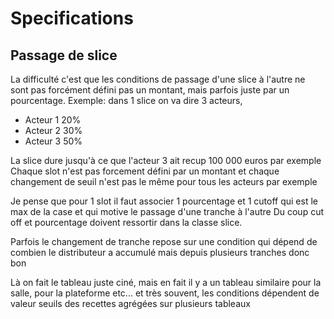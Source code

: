 # Specifications

## Passage de slice

La difficulté c'est que les conditions de passage d'une slice à l'autre
ne sont pas forcément défini pas un montant, mais parfois juste par un
pourcentage. Exemple: dans 1 slice on va dire 3 acteurs,

- Acteur 1 20%
- Acteur 2 30%
- Acteur 3 50%

La slice dure jusqu'à ce que l'acteur 3 ait recup 100 000 euros par exemple
Chaque slot n'est pas forcement défini par un montant et chaque changement
de seuil n'est pas le même pour tous les acteurs par exemple

Je pense que pour 1 slot il faut associer 1 pourcentage et 1 cutoff qui est le
max de la case et qui motive le passage d'une tranche à l'autre
Du coup cut off et pourcentage doivent ressortir dans la classe slice.

Parfois le changement de tranche repose sur une
condition qui dépend de combien le distributeur a accumulé mais depuis plusieurs
tranches donc bon

Là on fait le tableau juste ciné, mais en fait il y a un tableau similaire pour la
salle, pour la plateforme etc... et très souvent, les conditions dépendent de valeur
seuils des recettes agrégées sur plusieurs tableaux
